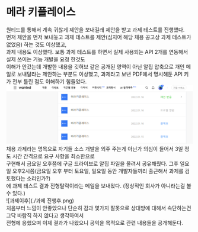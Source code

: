 # 메라 키플레이스

원티드를 통해서 계속 귀찮게 제안을 보내길래 제안을 받고 과제 테스트를 진행했다.  
먼저 제안을 먼저 보내놓고 과제 테스트를 제안(심지어 해당 채용 공고상 과제 테스트가 없었음) 하는 것도 이상했고,  
과제 내용도 이상했다. 보통 과제 테스트를 하면서 실제 사용되는 API 2개를 연동해서 실제 쓰이는 기능 개발을 요청 한것도  
이해가 안갔는데 개발한 내용을 깃허브 같은 공개된 영역이 아닌 알집 압축으로 개인 메일로 보내달라는 제안하는 부분도 이상했고,
과제라고 보낸 PDF에서 명시해둔 API 키가 전부 틀린 점도 이해하기 힘들었다.  
![원티드 제안내역](./제안.png)  
채용 과제라는 명목으로 자기들 소스 개발을 외주 주는게 아닌가 의심이 들어서 3일 정도 시간 간격으로 요구 사항을 최소한으로  
구현해서 금요일 오후쯤에 구글 드라이브로 알집 파일을 올려서 공유해줬다. 
그후 일요일 오후2시쯤(금요일 오후 부터 토요일, 일요일 동안 개발자들끼리 출근해서 과제를 검토했다는 소리인가?)  
에 과제 테스트 결과 전형탈락이라는 메일을 보내왔다. (정상적인 회사가 아니라는걸 볼 수 있다.)  
![과제이후](./과제 진행후.png)  
처음부터 느낌이 안좋았으나 단순히 감과 몇가지 잘못으로 상대방에 대해서 속단하는건 그닥 바람직 하지 않다고 생각하여서  
전형에 응했으며 이제 결과가 나왔으니 공익을 목적으로 관련 내용들을 공개해둔다.
